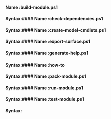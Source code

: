 #### Name :build-module.ps1

#### Syntax:#### Name :check-dependencies.ps1

#### Syntax:#### Name :create-model-cmdlets.ps1

#### Syntax:#### Name :export-surface.ps1

#### Syntax:#### Name :generate-help.ps1

#### Syntax:#### Name :how-to

#### Syntax:#### Name :pack-module.ps1

#### Syntax:#### Name :run-module.ps1

#### Syntax:#### Name :test-module.ps1

#### Syntax:
